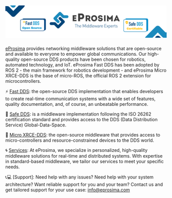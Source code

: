 # [![eProsima](https://github.com/lmd-a/MarketingPlan24/blob/c8722404be3ea7b1970d0f0912dfa6f1f930cc3a/Repo%20banners.png)](https://eprosima.com/) 

[eProsima](https://eprosima.com/) provides networking middleware solutions that are open-source and available to everyone to empower global communications. Our high-quality open-source DDS products have been chosen for robotics, automated technology, and IoT. eProsima Fast DDS has been adopted by ROS 2 - the main framework for robotics development - and eProsima Micro XRCE-DDS is the base of micro-ROS, the official ROS 2 extension for microcontrollers.

⚡ [Fast DDS](https://github.com/eProsima/Fast-DDS): the open-source DDS implementation that enables developers to create real-time communication systems with a wide set of features, quality documentation, and, of course, an unbeatable performance.

🔐 [Safe DDS](https://www.eprosima.com/index.php/products-all/eprosima-safe-dds): is a middleware implementation following the ISO 26262 certification standard and provides access to the DDS (Data Distribution Service) Global-Data-Space.

🤖 [Micro XRCE-DDS](https://github.com/eProsima/Micro-XRCE-DDS): the open-source middleware that provides access to micro-controllers and resource-constrained devices to the DDS world.

🌀 [Services](https://www.eprosima.com/index.php/services-all): At eProsima, we specialize in personalized, high-quality middleware solutions for real-time and distributed systems. With expertise in standard-based middleware, we tailor our services to meet your specific needs. 

📞💻 [Support]: Need help with any issues? Need help with your system architecture? Want reliable support for you and your team? Contact us and get tailored support for your use case: info@eprosima.com

